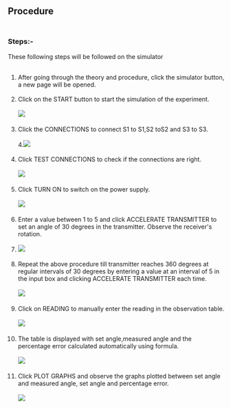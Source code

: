 ## Procedure<br><br>

### Steps:-<br>
These following steps will be followed on the simulator<br>
<br>

1. After going through the theory and procedure, click the simulator button, a new page will be opened.<br><br>
2. Click on the START button to start the simulation of the experiment.<br><br>
<img src="images/1.png"><br><br>
3. Click the CONNECTIONS to connect S1 to S1,S2 toS2 and S3 to S3.<br><br>
4.<img src="images/2.png"><br><br>
5. Click TEST CONNECTIONS to check  if the connections are right.<br><br>
<img src="images/3.png"><br><br>
5. Click TURN ON to switch on the power supply.<br><br>
<img src="images/4.png"><br><br>
6. Enter a value between 1 to 5 and click ACCELERATE TRANSMITTER to set an angle of 30 degrees in the transmitter. Observe the receiver's rotation.<br><br>
7. <img src="images/5.png"><br><br>
8. Repeat the above procedure till transmitter reaches 360 degrees at regular intervals of 30 degrees by entering a value at an interval of 5 in the input box  and clicking ACCELERATE TRANSMITTER each time.<br><br>
<img src="images/7.png"><br><br>
8. Click on READING to manually enter the reading in the observation table.<br><br>
<img src="images/8.png"><br><br>
9. The table is displayed with set angle,measured angle and the percentage error calculated automatically using formula.<br><br>
<img src="images/9.png"><br><br>
10. Click PLOT GRAPHS and observe the graphs plotted between set angle and measured angle, set angle and percentage error.<br><br>
<img src="images/10.png"><br><br>

